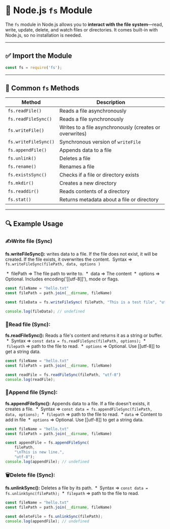 # 📂 Node.js `fs` Module

The `fs` module in Node.js allows you to **interact with the file system**—read, write, update, delete, and watch files or directories. It comes built-in with Node.js, so no installation is needed.

---

## ✅ Import the Module

```js
const fs = require('fs');
```

---

## 🔹 Common `fs` Methods

| Method                     | Description                                              |
|---------------------------|----------------------------------------------------------|
| `fs.readFile()`           | Reads a file asynchronously                              |
| `fs.readFileSync()`       | Reads a file synchronously                               |
| `fs.writeFile()`          | Writes to a file asynchronously (creates or overwrites) |
| `fs.writeFileSync()`      | Synchronous version of `writeFile`                       |
| `fs.appendFile()`         | Appends data to a file                                   |
| `fs.unlink()`             | Deletes a file                                           |
| `fs.rename()`             | Renames a file                                           |
| `fs.existsSync()`         | Checks if a file or directory exists                    |
| `fs.mkdir()`              | Creates a new directory                                  |
| `fs.readdir()`            | Reads contents of a directory                           |
| `fs.stat()`               | Returns metadata about a file or directory               |

---

## 🔍 Example Usage

### ✍️Write file (Sync)

**fs.writeFileSync():** writes data to a file. If the file does not exist, it will be created. If the file exists, it overwrites the content. 
Syntax => `fs.writeFileSync(filePath, data, options )`

 *  filePath => The file path to write to.
 *  data => The content
 *  options => Optional. Includes encoding('[[utf-8]]'), mode or flags.

```js
const fileName = "hello.txt"
const filePath = path.join(__dirname, fileName)

const fileData = fs.writeFileSync( filePath, "This is a test file", "utf-8" );

console.log(fileData); // undefined
```

### 📖Read file (Sync):

**fs.readFileSync():** Reads a file's content and returns it as a string or buffer.
 *  Syntax => `const data = fs.readFileSync(filePath, options);`
 *  `filepath` => path to the file to read.
 *  `options` => Optional. Use [[utf-8]] to get a string data.

```js
const fileName = "hello.txt"
const filePath = path.join(__dirname, fileName)

const readFile = fs.readFileSync(filePath, "utf-8")
console.log(readFile);
```

### 📖Append file (Sync):

**fs.appendFileSync():** Appends data to a file. If a file doesn't exists, it creates a file.
 *  Syntax => `const data = fs.appendFileSync(filePath, data, options);`
 *  `filepath` => path to the file to read.
 * `data` => Content to add in file
 *  `options` => Optional. Use [[utf-8]] to get a string data.

```js
const fileName = "hello.txt"
const filePath = path.join(__dirname, fileName)

const appendFile = fs.appendFileSync(
	filePath, 
	"\nThis is new line.", 
	"utf-8");
console.log(appendFile); // undefined
```

### 🗑️Delete file (Sync):

**fs.unlinkSync():** Deletes a file by its path.
 *  Syntax => `const data = fs.unlinkSync(filePath);`
 *  `filepath` => path to the file to read.

```js
const fileName = "hello.txt"
const filePath = path.join(__dirname, fileName)

const deleteFile = fs.unlinkSync(filePath);
console.log(appendFile); // undefined
```